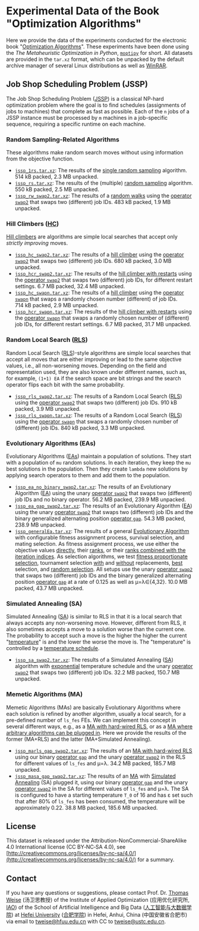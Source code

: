 # Experimental Data of the Book "Optimization Algorithms" 

Here we provide the data of the experiments conducted for the electronic book "[Optimization Algorithms](https://thomasweise.github.io/oa)".
These experiments have been done using the *The Metaheuristic Optimization in Python*, [`moptipy`](https://thomasweise.github.io/moptipy/) for short.
All datasets are provided in the `tar.xz` format, which can be unpacked by the default archive manager of several Linux distributions as well as [WinRAR](https://www.rarlab.com/download.htm).


## Job Shop Scheduling Problem (JSSP)

The Job Shop Scheduling Problem ([JSSP](https://thomasweise.github.io/moptipy/moptipy.examples.jssp.html#module-moptipy.examples.jssp)) is a classical NP-hard optimization problem where the goal is to find schedules (assignments of jobs to machines) that complete as fast as possible.
Each of the `n` jobs of a JSSP instance must be processed by `m` machines in a job-specific sequence, requiring a specific runtime on each machine.

### Random Sampling-Related Algorithms

These algorithms make random search moves without using information from the objective function.

- [`jssp_1rs.tar.xz`](jssp/jssp_1rs.tar.xz): The results of the [single random sampling](https://thomasweise.github.io/moptipy/moptipy.algorithms.html#module-moptipy.algorithms.single_random_sample) algorithm.
  514&nbsp;kB packed, 2.3&nbsp;MB unpacked.
- [`jssp_rs.tar.xz`](jssp/jssp_rs.tar.xz): The results of the (multiple) [random sampling](https://thomasweise.github.io/moptipy/moptipy.algorithms.html#module-moptipy.algorithms.random_sampling) algorithm.
  550&nbsp;kB packed, 2.5&nbsp;MB unpacked.
- [`jssp_rw_swap2.tar.xz`](jssp/jssp_rw_swap2.tar.xz): The results of a [random walks](https://thomasweise.github.io/moptipy/moptipy.algorithms.html#module-moptipy.algorithms.random_walk) using the [operator `swap2`](https://thomasweise.github.io/moptipy/moptipy.operators.permutations.html#module-moptipy.operators.permutations.op1_swap2) that swaps two (different) job IDs.
  483&nbsp;kB packed, 1.9&nbsp;MB unpacked.


### Hill Climbers ([HC](https://thomasweise.github.io/moptipy/moptipy.algorithms.so.html#module-moptipy.algorithms.so.hill_climber))

[Hill climbers](https://thomasweise.github.io/moptipy/moptipy.algorithms.so.html#module-moptipy.algorithms.so.hill_climber) are algorithms are simple local searches that accept only *strictly improving* moves.

- [`jssp_hc_swap2.tar.xz`](jssp/jssp_hc_swap2.tar.xz): The results of a [hill climber](https://thomasweise.github.io/moptipy/moptipy.algorithms.so.html#module-moptipy.algorithms.so.hill_climber) using the [operator `swap2`](https://thomasweise.github.io/moptipy/moptipy.operators.permutations.html#module-moptipy.operators.permutations.op1_swap2) that swaps two (different) job IDs.
  680&nbsp;kB packed, 3.0&nbsp;MB unpacked.
- [`jssp_hcr_swap2.tar.xz`](jssp/jssp_hcr_swap2.tar.xz): The results of the [hill climber with restarts](https://thomasweise.github.io/moptipy/moptipy.algorithms.so.html#module-moptipy.algorithms.so.hill_climber_with_restarts) using the [operator `swap2`](https://thomasweise.github.io/moptipy/moptipy.operators.permutations.html#module-moptipy.operators.permutations.op1_swap2) that swaps two (different) job IDs, for different restart settings.
  6.7&nbsp;MB packed, 32.4&nbsp;MB unpacked.
- [`jssp_hc_swapn.tar.xz`](jssp/jssp_hc_swapn.tar.xz): The results of a [hill climber](https://thomasweise.github.io/moptipy/moptipy.algorithms.so.html#module-moptipy.algorithms.so.hill_climber) using the [operator `swapn`](https://thomasweise.github.io/moptipy/moptipy.operators.permutations.html#module-moptipy.operators.permutations.op1_swapn) that swaps a randomly chosen number (different) of job IDs.
  714&nbsp;kB packed, 2.9&nbsp;MB unpacked.
- [`jssp_hcr_swapn.tar.xz`](jssp/jssp_hcr_swapn.tar.xz): The results of the [hill climber with restarts](https://thomasweise.github.io/moptipy/moptipy.algorithms.so.html#module-moptipy.algorithms.so.hill_climber_with_restarts) using the [operator `swapn`](https://thomasweise.github.io/moptipy/moptipy.operators.permutations.html#module-moptipy.operators.permutations.op1_swapn) that swaps a randomly chosen number of (different) job IDs, for different restart settings.
  6.7&nbsp;MB packed, 31.7&nbsp;MB unpacked.
  
  
### Random Local Search ([RLS](https://thomasweise.github.io/moptipy/moptipy.algorithms.so.html#module-moptipy.algorithms.so.rls))

Random Local Search ([RLS](https://thomasweise.github.io/moptipy/moptipy.algorithms.so.html#module-moptipy.algorithms.so.rls))-style algorithms are simple local searches that accept all moves that are either improving or lead to the same objective values, i.e., all non-worsening moves.
Depending on the field and representation used, they are also known under different names, such as, for example, `(1+1) EA` if the search space are bit strings and the search operator flips each bit with the same probability.

- [`jssp_rls_swap2.tar.xz`](jssp/jssp_rls_swap2.tar.xz): The results of a Random Local Search ([RLS](https://thomasweise.github.io/moptipy/moptipy.algorithms.so.html#module-moptipy.algorithms.so.rls)) using the [operator `swap2`](https://thomasweise.github.io/moptipy/moptipy.operators.permutations.html#module-moptipy.operators.permutations.op1_swap2) that swaps two (different) job IDs.
  910&nbsp;kB packed, 3.9&nbsp;MB unpacked.
- [`jssp_rls_swapn.tar.xz`](jssp/jssp_rls_swapn.tar.xz): The results of a Random Local Search ([RLS](https://thomasweise.github.io/moptipy/moptipy.algorithms.so.html#module-moptipy.algorithms.so.rls)) using the [operator `swapn`](https://thomasweise.github.io/moptipy/moptipy.operators.permutations.html#module-moptipy.operators.permutations.op1_swapn) that swaps a randomly chosen number of (different) job IDs.
  840&nbsp;kB packed, 3.3&nbsp;MB unpacked.


### Evolutionary Algorithms (EAs)

Evolutionary Algorithms ([EAs](https://thomasweise.github.io/moptipy/moptipy.algorithms.so.html#module-moptipy.algorithms.so.ea)) maintain a population of solutions.
They start with a population of `mu` random solutions.
In each iteration, they keep the `mu` best solutions in the population.
Then they create `lambda` new solutions by applying search operators to them and add them to the population.

- [`jssp_ea_no_binary_swap2.tar.xz`](jssp/jssp_ea_no_binary_swap2.tar.xz): The results of an Evolutionary Algorithm ([EA](https://thomasweise.github.io/moptipy/moptipy.algorithms.so.html#module-moptipy.algorithms.so.ea)) using the unary [operator `swap2`](https://thomasweise.github.io/moptipy/moptipy.operators.permutations.html#module-moptipy.operators.permutations.op1_swap2) that swaps two (different) job IDs and no binary operator.
  56.2&nbsp;MB packed, 239.9&nbsp;MB unpacked.
- [`jssp_ea_gap_swap2.tar.xz`](jssp/jssp_ea_gap_swap2.tar.xz): The results of an Evolutionary Algorithm ([EA](https://thomasweise.github.io/moptipy/moptipy.algorithms.so.html#module-moptipy.algorithms.so.ea)) using the unary [operator `swap2`](https://thomasweise.github.io/moptipy/moptipy.operators.permutations.html#module-moptipy.operators.permutations.op1_swap2) that swaps two (different) job IDs and the binary generalized alternating position [operator `gap`](https://thomasweise.github.io/moptipy/moptipy.operators.permutations.html#moptipy.operators.permutations.op2_gap.Op2GeneralizedAlternatingPosition).
  54.3&nbsp;MB packed, 238.9&nbsp;MB unpacked.
- [`jssp_generalEa.tar.xz`](jssp/jssp_generalEa.tar.xz): The results of a general [Evolutionary Algorithm](https://thomasweise.github.io/moptipy/moptipy.algorithms.so.html#moptipy.algorithms.so.general_ea.GeneralEA) with configurable fitness assignment process, survival selection, and mating selection.
  As fitness assignment process, we use either the objective values [directly](https://thomasweise.github.io/moptipy/moptipy.algorithms.so.fitnesses.html#module-moptipy.algorithms.so.fitnesses.direct), their [ranks](https://thomasweise.github.io/moptipy/moptipy.algorithms.so.fitnesses.html#module-moptipy.algorithms.so.fitnesses.rank), or their [ranks combined with the iteration indices](https://thomasweise.github.io/moptipy/moptipy.algorithms.so.fitnesses.html#module-moptipy.algorithms.so.fitnesses.rank_and_iteration).
  As selection algorithms, we test [fitness proportionate selection](https://thomasweise.github.io/moptipy/moptipy.algorithms.modules.selections.html#module-moptipy.algorithms.modules.selections.fitness_proportionate_sus), tournament selection [with](https://thomasweise.github.io/moptipy/moptipy.algorithms.modules.selections.html#module-moptipy.algorithms.modules.selections.tournament_with_repl) and [without](https://thomasweise.github.io/moptipy/moptipy.algorithms.modules.selections.html#module-moptipy.algorithms.modules.selections.tournament_without_repl) replacements, [best](https://thomasweise.github.io/moptipy/moptipy.algorithms.modules.selections.html#module-moptipy.algorithms.modules.selections.best) selection, and [random selection](https://thomasweise.github.io/moptipy/moptipy.algorithms.modules.selections.html#module-moptipy.algorithms.modules.selections.random_without_repl).
  All setups use the unary [operator `swap2`](https://thomasweise.github.io/moptipy/moptipy.operators.permutations.html#module-moptipy.operators.permutations.op1_swap2) that swaps two (different) job IDs and the binary generalized alternating position [operator `gap`](https://thomasweise.github.io/moptipy/moptipy.operators.permutations.html#moptipy.operators.permutations.op2_gap.Op2GeneralizedAlternatingPosition) at a rate of 0.125 as well as &#x3BC;=&#x3BB;&#x2208;{4,32}.
  10.0&nbsp;MB packed, 43.7&nbsp;MB unpacked.


### Simulated Annealing (SA)

Simulated Annealing ([SA](https://thomasweise.github.io/moptipy/moptipy.algorithms.so.html#module-moptipy.algorithms.so.simulated_annealing)) is similar to RLS in that it is a local search that always accepts any non-worsening move.
However, different from RLS, it also sometimes accepts a move to a solution worse than the current one.
The probability to accept such a move is the higher the higher the current "[temperature](https://thomasweise.github.io/moptipy/moptipy.algorithms.so.html#moptipy.algorithms.so.temperature_schedule.TemperatureSchedule.temperature)" is and the lower the worse the move is.
The "temperature" is controlled by a [temperature schedule](https://thomasweise.github.io/moptipy/moptipy.algorithms.so.html#module-moptipy.algorithms.so.temperature_schedule).

- [`jssp_sa_swap2.tar.xz`](jssp/jssp_sa_swap2.tar.xz): The results of a Simulated Annealing ([SA](https://thomasweise.github.io/moptipy/moptipy.algorithms.so.html#module-moptipy.algorithms.so.simulated_annealing)) algorithm with [exponential](https://thomasweise.github.io/moptipy/moptipy.algorithms.so.html#moptipy.algorithms.so.temperature_schedule.ExponentialSchedule) temperature schedule and the unary [operator `swap2`](https://thomasweise.github.io/moptipy/moptipy.operators.permutations.html#module-moptipy.operators.permutations.op1_swap2) that swaps two (different) job IDs.
  32.2&nbsp;MB packed, 150.7&nbsp;MB unpacked.
 

### Memetic Algorithms (MA)

Memetic Algorithms (MAs) are basically Evolutionary Algorithms where each solution is refined by another algorithm, usually a local search, for a pre-defined number of `ls_fes`&nbsp;FEs.
We can implement this concept in several different ways, e.g., as a [MA with hard-wired RLS](https://thomasweise.github.io/moptipy/moptipy.algorithms.so.html#module-moptipy.algorithms.so.marls), or as a [MA where arbitrary algorithms can be plugged in](https://thomasweise.github.io/moptipy/moptipy.algorithms.so.html#module-moptipy.algorithms.so.ma).
Here we provide the results of the former (MA+RLS) and the latter (MA+Simulated Annealing).

- [`jssp_marls_gap_swap2.tar.xz`](jssp/jssp_marls_gap_swap2.tar.xz): The results of an [MA with hard-wired RLS](https://thomasweise.github.io/moptipy/moptipy.algorithms.so.html#module-moptipy.algorithms.so.marls) using our binary [operator `gap`](https://thomasweise.github.io/moptipy/moptipy.operators.permutations.html#moptipy.operators.permutations.op2_gap.Op2GeneralizedAlternatingPosition) and the unary [operator `swap2`](https://thomasweise.github.io/moptipy/moptipy.operators.permutations.html#module-moptipy.operators.permutations.op1_swap2) in the RLS for different values of `ls_fes` and&nbsp;&#x3BC;=&#x3BB;.
  34.2&nbsp;MB packed, 185.7&nbsp;MB unpacked. 
- [`jssp_masa_gap_swap2.tar.xz`](jssp/jssp_masa_gap_swap2.tar.xz): The results of an [MA](https://thomasweise.github.io/moptipy/moptipy.algorithms.so.html#module-moptipy.algorithms.so.ma) with [Simulated Annealing](https://thomasweise.github.io/moptipy/moptipy.algorithms.so.html#module-moptipy.algorithms.so.simulated_annealing) (SA) plugged it, using our binary [operator `gap`](https://thomasweise.github.io/moptipy/moptipy.operators.permutations.html#moptipy.operators.permutations.op2_gap.Op2GeneralizedAlternatingPosition) and the unary [operator `swap2`](https://thomasweise.github.io/moptipy/moptipy.operators.permutations.html#module-moptipy.operators.permutations.op1_swap2) in the SA for different values of `ls_fes` and&nbsp;&#x3BC;=&#x3BB;.
  The SA is configured to have a starting temperature&nbsp;`T_0` of&nbsp;16 and has &#x3B5; set such that after 80% of `ls_fes` has been consumed, the temperature will be approximately&nbsp;0.22.
  38.8&nbsp;MB packed, 185.6&nbsp;MB unpacked.


## License

This dataset is released under the Attribution-NonCommercial-ShareAlike 4.0 International license (CC&nbsp;BY&#8209;NC&#8209;SA&nbsp;4.0), see [http://creativecommons.org/licenses/by-nc-sa/4.0/](http://creativecommons.org/licenses/by-nc-sa/4.0/) for a summary.


## Contact

If you have any questions or suggestions, please contact
Prof. Dr. [Thomas Weise](http://iao.hfuu.edu.cn/5) (汤卫思教授) of the 
Institute of Applied Optimization (应用优化研究所, [IAO](http://iao.hfuu.edu.cn)) of the
School of Artificial Intelligence and Big Data ([人工智能与大数据学院](http://www.hfuu.edu.cn/aibd/)) at
[Hefei University](http://www.hfuu.edu.cn/english/) ([合肥学院](http://www.hfuu.edu.cn/)) in
Hefei, Anhui, China (中国安徽省合肥市) via
email to [tweise@hfuu.edu.cn](mailto:tweise@hfuu.edu.cn) with CC to [tweise@ustc.edu.cn](mailto:tweise@ustc.edu.cn).

